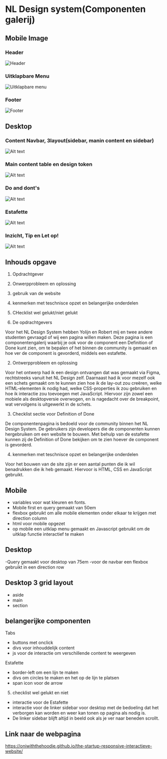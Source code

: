# NL Design system(Componenten galerij)

## Mobile Image

### Header
![Header](<Schermafbeelding 2024-01-24 134232.png>)

### Uitklapbare Menu
![Uitklapbare menu](<Schermafbeelding 2024-01-24 141844.png>)

### Footer
![Footer](<Schermafbeelding 2024-01-24 134246.png>)

## Desktop

### Content Navbar, 3layout(sidebar, manin content en sidebar)
![Alt text](<Schermafbeelding 2024-01-24 134308.png>)

### Main content table en design token
![Alt text](<Schermafbeelding 2024-01-24 134617.png>)

### Do and dont's
![Alt text](<Schermafbeelding 2024-01-24 134649.png>)

### Estafette
![Alt text](<Schermafbeelding 2024-01-24 134844.png>)

### Inzicht, Tip en Let op!
![Alt text](<Schermafbeelding 2024-01-24 142931.png>)

## Inhouds opgave
1. Opdrachtgever
2. Onwerpprobleem en oplossing
3. gebruik van de website
4. kenmerken met teschnisce opzet en belangerijke onderdelen
5. CHecklist wel gelukt/niet gelukt

1. De opdrachtgevers

Voor het NL Design System hebben Yolijn en Robert mij en twee andere studenten gevraagd of wij een pagina willen maken. Deze pagina is een componentengalerij waarbij je ook voor de component een Definition of Done kunt zien, om te bepalen of het binnen de community is gemaakt en hoe ver de component is gevorderd, middels een estafette.

2. Ontwerpprobleem en oplossing

Voor het ontwerp had ik een design ontvangen dat was gemaakt via Figma, rechtstreeks vanuit het NL Design zelf. Daarnaast had ik voor mezelf ook een schets gemaakt om te kunnen zien hoe ik de lay-out zou creëren, welke HTML-elementen ik nodig had, welke CSS-properties ik zou gebruiken en hoe ik interactie zou toevoegen met JavaScript. Hiervoor zijn zowel een mobiele als desktopversie overwogen, en is nagedacht over de breakpoint, wat vervolgens is uitgewerkt in de schets.

3. Checklist sectie voor Definition of Done

De componentenpagina is bedoeld voor de community binnen het NL Design System. De gebruikers zijn developers die de componenten kunnen hergebruiken om een website te bouwen. Met behulp van de estafette kunnen zij de Definition of Done bekijken om te zien hoever de component is gevorderd.

4. kenmerken met teschnisce opzet en belangerijke onderdelen

Voor het bouwen van de site zijn er een aantal punten die ik wil benadrukken die ik heb gemaakt. Hiervoor is HTML, CSS en JavaScript gebruikt.

## Mobile
- variables voor wat kleuren en fonts. 
- Mobile first en query gemaakt van 50em
- flexbox gebruikt om alle mobile elementen onder elkaar te krijgen met direction column
- html voor mobile opgezet
- op mobile een uitklap menu gemaakt en Javascript gebruikt om de uitklap functie interactief te maken 

## Desktop
-Query gemaakt voor desktop van 75em 
-voor de navbar een flexbox gebruikt in een direction row

## Desktop 3 grid layout
- aside
- main
- section


## belangerijke componenten 

Tabs 
- buttons met onclick
- divs voor inhouddelijk content 
- js voor de interactie om verschillende content te weergeven

Estafette
- border-left om een lijn te maken
- divs om circles te maken en het op de lijn te platsen
- span icon voor de arrow

5. checklist wel gelukt en niet
- interactie voor de Estafette 
- interactie voor de linker sidebar voor desktop met de bedoeling dat het verborgen kan worden en weer kan tonen op pagina als nodig is.
- De linker sidebar blijft altijd in beeld ook als je ver naar beneden scrollt.

## Link naar de webpagina
https://oniwiththehoodie.github.io/the-startup-responsive-interactieve-website/
